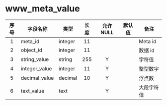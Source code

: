 www_meta_value
==============
| 序号 | 字段名称 | 类型 | 长度 | 允许 NULL | 默认值 | 备注 | 
| :---: | --- | --- | :---: | :---: | :---: | --- | 
| 1 | meta_id       | integer | 11  |   |  | Meta id | 
| 2 | object_id     | integer | 11  |   |  | 数据 id | 
| 3 | string_value  | string  | 255 | Y |  | 字符值 | 
| 4 | integer_value | integer | 11  | Y |  | 整型数字 | 
| 5 | decimal_value | decimal | 10  | Y |  | 浮点数 | 
| 6 | text_value    | text    |     | Y |  | 大段字符值 | 
